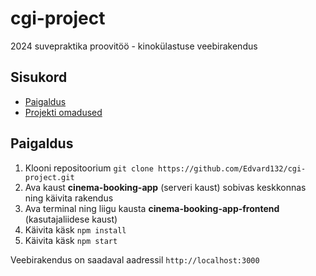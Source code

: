 # cgi-project

2024 suvepraktika proovitöö - kinokülastuse veebirakendus
## Sisukord

- [Paigaldus](#paigaldus)
- [Projekti omadused](#omadused)


## Paigaldus

1. Klooni repositoorium `git clone https://github.com/Edvard132/cgi-project.git`
2. Ava kaust **cinema-booking-app** (serveri kaust) sobivas keskkonnas ning käivita rakendus
3. Ava terminal ning liigu kausta **cinema-booking-app-frontend** (kasutajaliidese kaust)
4. Käivita käsk `npm install`
5. Käivita käsk `npm start`

Veebirakendus on saadaval aadressil `http://localhost:3000`

